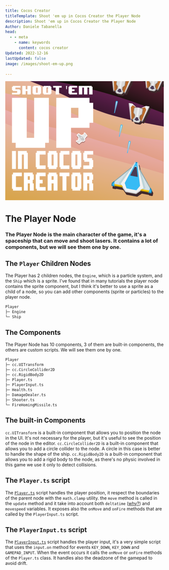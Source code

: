```yaml
---
title: Cocos Creator
titleTemplate: Shoot 'em up in Cocos Creator the Player Node
description: Shoot 'em up in Cocos Creator the Player Node
Author: Daniele Tabanella
head:
  - - meta
    - name: keywords
      content: cocos creator
Updated: 2022-12-16
lastUpdated: false
image: /images/shoot-em-up.png

---
```


![Shoot 'em up in Cocos Creator](./images/shoot-em-up.png)

# The Player Node

### The Player Node is the main character of the game, it's a spaceship that can move and shoot lasers. It contains a lot of components, but we will see them one by one.

## The `Player` Children Nodes

The Player has 2 children nodes, the `Engine`, which is a particle system, and the `Ship` which is a sprite. I've found that in many tutorials the player node contains the sprite component, but I think it's better to use a sprite as a child of a node, so you can add other components (sprite or particles) to the player node. 

```
Player
├─ Engine
└─ Ship
```

## The Components

The Player Node has 10 components, 3 of them are built-in components, the others are custom scripts. We will see them one by one.

```
Player
├─ cc.UITransform
├─ cc.CircleCollider2D
├─ cc.RigidBody2D
├─ Player.ts
├─ PlayerInput.ts
├─ Health.ts
├─ DamageDealer.ts
├─ Shooter.ts
└─ FireHomingMissile.ts

```

## The built-in Components

`cc.UITransform` is a built-in component that allows you to position the node in the UI. It's not necessary for the player, but it's useful to see the position of the node in the editor. `cc.CircleCollider2D` is a built-in component that allows you to add a circle collider to the node. A circle in this case is better to handle the shape of the ship. `cc.RigidBody2D` is a built-in component that allows you to add a rigid body to the node, as there's no physic involved in this game we use it only to detect collisions.

## The `Player.ts` script

The [`Player.ts`](https://github.com/theRenard/cocos-creator-laser-defender/blob/master/assets/Scripts/Player.ts) script handles the player position, it respect the boundaries of the parent node with the `math.clamp` utility. the `move` method is called in the `update` method and it take into account both `deltatime` ([why?](https://drewcampbell92.medium.com/understanding-delta-time-b53bf4781a03)) and `movespeed` variables. It exposes also the `onMove` and `onFire` methods that are called by the `PlayerInput.ts` script.


## The `PlayerInput.ts` script

The [`PlayerInput.ts`](https://github.com/theRenard/cocos-creator-laser-defender/blob/master/assets/Scripts/PlayerInput.ts) script handles the player input, it's a very simple script that uses the `input.on` method for events `KEY_DOWN`, `KEY_DOWN` and `GAMEPAD_INPUT`. When the event occurs it calls the `onMove` or `onFire` methods of the `Player.ts` class. It handles also the deadzone of the gamepad to avoid drift.

